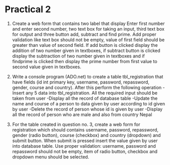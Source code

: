 # Practical 2

1. Create a web form that contains two label that display Enter first number and enter second number, two text box for taking an input, third text box for output and three button add, subtract and find prime. Add proper validation like text box should not be empty, value of first field should be greater than value of second field. If add button is clicked display the addition of two number given in textboxes, if subtract button is clicked display the subtraction of two number given in textboxes and if findprime is clicked then display the prime number from first value to second value given in textboxes.

2. Write a console program (ADO.net) to create a table tbl_registration that have fields (id int primary key, username, password, repassword, gender, course and country). After this perform the following operation
   -Insert any 5 data into tbl_registration. All the required input should be taken from user
   -Display all the record of database table
   -Update the name and course of a person to data given by user according to id given by user
   -Delete the record of person whose id is given by user
   -Display all the record of person who are male and also from country Nepal

3. For the table created in question no. 3, create a web form for registration which should contains username, password, repassword, gender (radio button), course (checkbox) and country (dropdown) and submit button. When submit is pressed insert the value given by user into database table. Use proper validation: username, password and repassword should not be empty, item of radio button, checkbox and dropdown menu should be selected.

